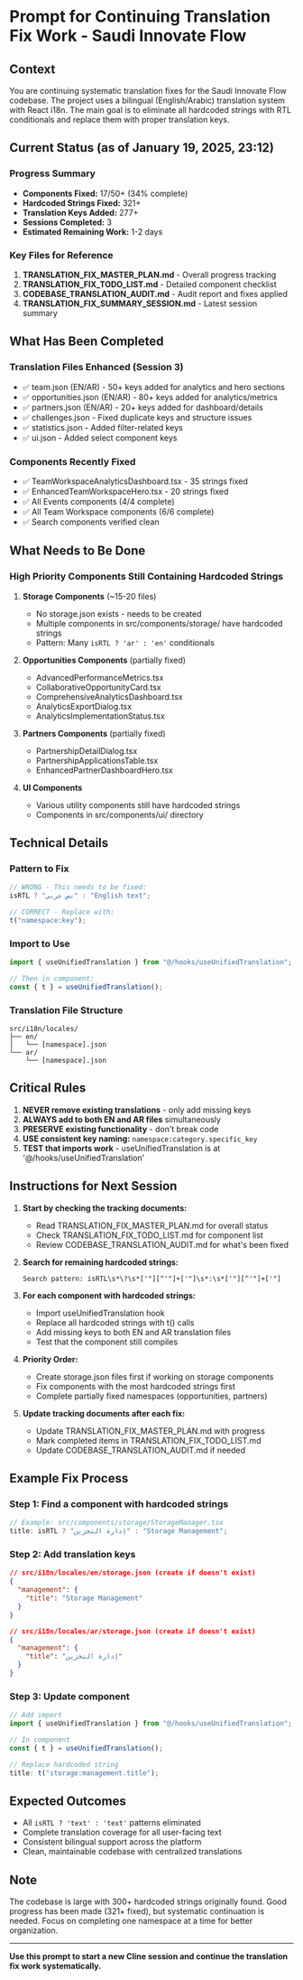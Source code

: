 # Prompt for Continuing Translation Fix Work - Saudi Innovate Flow

## Context

You are continuing systematic translation fixes for the Saudi Innovate Flow codebase. The project uses a bilingual (English/Arabic) translation system with React i18n. The main goal is to eliminate all hardcoded strings with RTL conditionals and replace them with proper translation keys.

## Current Status (as of January 19, 2025, 23:12)

### Progress Summary

- **Components Fixed:** 17/50+ (34% complete)
- **Hardcoded Strings Fixed:** 321+
- **Translation Keys Added:** 277+
- **Sessions Completed:** 3
- **Estimated Remaining Work:** 1-2 days

### Key Files for Reference

1. **TRANSLATION_FIX_MASTER_PLAN.md** - Overall progress tracking
2. **TRANSLATION_FIX_TODO_LIST.md** - Detailed component checklist
3. **CODEBASE_TRANSLATION_AUDIT.md** - Audit report and fixes applied
4. **TRANSLATION_FIX_SUMMARY_SESSION.md** - Latest session summary

## What Has Been Completed

### Translation Files Enhanced (Session 3)

- ✅ team.json (EN/AR) - 50+ keys added for analytics and hero sections
- ✅ opportunities.json (EN/AR) - 80+ keys added for analytics/metrics
- ✅ partners.json (EN/AR) - 20+ keys added for dashboard/details
- ✅ challenges.json - Fixed duplicate keys and structure issues
- ✅ statistics.json - Added filter-related keys
- ✅ ui.json - Added select component keys

### Components Recently Fixed

- ✅ TeamWorkspaceAnalyticsDashboard.tsx - 35 strings fixed
- ✅ EnhancedTeamWorkspaceHero.tsx - 20 strings fixed
- ✅ All Events components (4/4 complete)
- ✅ All Team Workspace components (6/6 complete)
- ✅ Search components verified clean

## What Needs to Be Done

### High Priority Components Still Containing Hardcoded Strings

1. **Storage Components** (~15-20 files)

   - No storage.json exists - needs to be created
   - Multiple components in src/components/storage/ have hardcoded strings
   - Pattern: Many `isRTL ? 'ar' : 'en'` conditionals

2. **Opportunities Components** (partially fixed)

   - AdvancedPerformanceMetrics.tsx
   - CollaborativeOpportunityCard.tsx
   - ComprehensiveAnalyticsDashboard.tsx
   - AnalyticsExportDialog.tsx
   - AnalyticsImplementationStatus.tsx

3. **Partners Components** (partially fixed)

   - PartnershipDetailDialog.tsx
   - PartnershipApplicationsTable.tsx
   - EnhancedPartnerDashboardHero.tsx

4. **UI Components**
   - Various utility components still have hardcoded strings
   - Components in src/components/ui/ directory

## Technical Details

### Pattern to Fix

```javascript
// WRONG - This needs to be fixed:
isRTL ? "نص عربي" : "English text";

// CORRECT - Replace with:
t("namespace:key");
```

### Import to Use

```javascript
import { useUnifiedTranslation } from "@/hooks/useUnifiedTranslation";

// Then in component:
const { t } = useUnifiedTranslation();
```

### Translation File Structure

```
src/i18n/locales/
├── en/
│   └── [namespace].json
└── ar/
    └── [namespace].json
```

## Critical Rules

1. **NEVER remove existing translations** - only add missing keys
2. **ALWAYS add to both EN and AR files** simultaneously
3. **PRESERVE existing functionality** - don't break code
4. **USE consistent key naming:** `namespace:category.specific_key`
5. **TEST that imports work** - useUnifiedTranslation is at '@/hooks/useUnifiedTranslation'

## Instructions for Next Session

1. **Start by checking the tracking documents:**

   - Read TRANSLATION_FIX_MASTER_PLAN.md for overall status
   - Check TRANSLATION_FIX_TODO_LIST.md for component list
   - Review CODEBASE_TRANSLATION_AUDIT.md for what's been fixed

2. **Search for remaining hardcoded strings:**

   ```
   Search pattern: isRTL\s*\?\s*['"][^'"]+['"]\s*:\s*['"][^'"]+['"]
   ```

3. **For each component with hardcoded strings:**

   - Import useUnifiedTranslation hook
   - Replace all hardcoded strings with t() calls
   - Add missing keys to both EN and AR translation files
   - Test that the component still compiles

4. **Priority Order:**

   - Create storage.json files first if working on storage components
   - Fix components with the most hardcoded strings first
   - Complete partially fixed namespaces (opportunities, partners)

5. **Update tracking documents after each fix:**
   - Update TRANSLATION_FIX_MASTER_PLAN.md with progress
   - Mark completed items in TRANSLATION_FIX_TODO_LIST.md
   - Update CODEBASE_TRANSLATION_AUDIT.md if needed

## Example Fix Process

### Step 1: Find a component with hardcoded strings

```javascript
// Example: src/components/storage/StorageManager.tsx
title: isRTL ? "إدارة التخزين" : "Storage Management";
```

### Step 2: Add translation keys

```json
// src/i18n/locales/en/storage.json (create if doesn't exist)
{
  "management": {
    "title": "Storage Management"
  }
}

// src/i18n/locales/ar/storage.json (create if doesn't exist)
{
  "management": {
    "title": "إدارة التخزين"
  }
}
```

### Step 3: Update component

```javascript
// Add import
import { useUnifiedTranslation } from "@/hooks/useUnifiedTranslation";

// In component
const { t } = useUnifiedTranslation();

// Replace hardcoded string
title: t("storage:management.title");
```

## Expected Outcomes

- All `isRTL ? 'text' : 'text'` patterns eliminated
- Complete translation coverage for all user-facing text
- Consistent bilingual support across the platform
- Clean, maintainable codebase with centralized translations

## Note

The codebase is large with 300+ hardcoded strings originally found. Good progress has been made (321+ fixed), but systematic continuation is needed. Focus on completing one namespace at a time for better organization.

---

**Use this prompt to start a new Cline session and continue the translation fix work systematically.**
